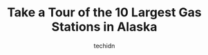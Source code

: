 ---
layout: ampstory
image: https://i0.wp.com/paketmu.com/wp-content/uploads/2023/06/point-hope-gas-station-0-in-alaska-1686372669.jpeg?resize=640,853
author: techidn
featured: false
description: Explore the diverse Gas Station scene in Alaska, home to an incredible selection of 10 establishments catering to every taste. Whether youre in search of iconic favorites or undiscovered tr
title: Take a Tour of the 10 Largest Gas Stations in Alaska
cover:
   title: Take a Tour of the 10 Largest Gas Stations in Alaska
   subtitle: RICKPATE
   background: https://paketmu.com/wp-content/uploads/2023/06/point-hope-gas-station-0-in-alaska-1686372669.jpeg

pages: 
 - layout: thirds
   top: <h1>#1 Tesoro</h1>
   bottom: "<p>This place is great. I go here to have my tires changed each season its quick and fairly priced and they have an old school coffee vending machine in the office. They al</p>"
   background: https://paketmu.com/wp-content/uploads/2023/06/point-hope-gas-station-1-in-alaska-1686372670.jpeg
   backgroundblur: true
 - layout: thirds
   top: <h1>#2 Badger Gas</h1>
   bottom: "<p>Beautiful Pond. Judging by all the fishermen, it is a great place to fish. We went for a picnic and it was great!</p>"
   background: https://paketmu.com/wp-content/uploads/2023/06/point-hope-gas-station-2-in-alaska-1686372671.jpeg
   cta:
      link: https://paketmu.com/take-a-tour-of-the-10-largest-gas-stations-in-alaska/
      text: Take a Tour of the 10 Largest Gas Stations in Alaska
 - layout: thirds
   top: <h1>#3 Carrs Fuel Station</h1>
   bottom: "<p>They do fine. Have nothing that wowed me to report.. i have no complaints either.Its a gas station...</p>"
   background: https://paketmu.com/wp-content/uploads/2023/06/point-hope-gas-station-3-in-alaska-1686372672.jpeg
   cta:
      link: https://paketmu.com/take-a-tour-of-the-10-largest-gas-stations-in-alaska/
      text: Take a Tour of the 10 Largest Gas Stations in Alaska
 - layout: thirds
   top: <h1>#4 Carrs Fuel Station</h1>
   bottom: "<p>1717 Abbott Rd, Anchorage, AK 99507, United States</p>"
   background: https://images.unsplash.com/photo-1614648718611-0635f29016cb?ixlib=rb-4.0.3&ixid=MnwxMjA3fDB8MHxwaG90by1wYWdlfHx8fGVufDB8fHx8&auto=format&fit=crop&w=640&h=853&q=80
   cta:
      link: https://paketmu.com/take-a-tour-of-the-10-largest-gas-stations-in-alaska/
      text: Take a Tour of the 10 Largest Gas Stations in Alaska
 - layout: thirds
   top: <h1>#5 Tesoro</h1>
   bottom: "<p>920 W 10th St, Juneau, AK 99801, United States</p>"
   background: https://images.unsplash.com/photo-1533735380053-eb8d0759b24a?ixlib=rb-4.0.3&ixid=MnwxMjA3fDB8MHxwaG90by1wYWdlfHx8fGVufDB8fHx8&auto=format&fit=crop&w=640&h=853&q=80
   cta:
      link: https://paketmu.com/take-a-tour-of-the-10-largest-gas-stations-in-alaska/
      text: Take a Tour of the 10 Largest Gas Stations in Alaska
 - layout: thirds
   top: <h1>#6 Fuel Pump</h1>
   bottom: "<p>Fairbanks, AK 99701, United States</p>"
   background: https://images.unsplash.com/photo-1599422314077-f4dfdaa4cd09?ixlib=rb-4.0.3&ixid=MnwxMjA3fDB8MHxwaG90by1wYWdlfHx8fGVufDB8fHx8&auto=format&fit=crop&w=640&h=853&q=80
   cta:
      link: https://paketmu.com/take-a-tour-of-the-10-largest-gas-stations-in-alaska/
      text: Take a Tour of the 10 Largest Gas Stations in Alaska
 - layout: thirds
   top: <h1>#7 Point Hope Gas Station</h1>
   bottom: "<p>Tuttu St, Point Hope, AK 99766, United States</p>"
   background: https://images.unsplash.com/photo-1552083974-186346191183?ixlib=rb-4.0.3&ixid=MnwxMjA3fDB8MHxwaG90by1wYWdlfHx8fGVufDB8fHx8&auto=format&fit=crop&w=640&h=853&q=80
   cta:
      link: https://paketmu.com/take-a-tour-of-the-10-largest-gas-stations-in-alaska/
      text: Take a Tour of the 10 Largest Gas Stations in Alaska
 - layout: thirds
   middle: Continue reading...
   background: https://images.unsplash.com/photo-1515405295579-ba7b45403062?ixlib=rb-4.0.3&ixid=MnwxMjA3fDB8MHxwaG90by1wYWdlfHx8fGVufDB8fHx8&auto=format&fit=crop&w=640&h=853&q=80
   cta:
      link: https://paketmu.com/take-a-tour-of-the-10-largest-gas-stations-in-alaska/
      text: Take a Tour of the 10 Largest Gas Stations in Alaska
      
---
